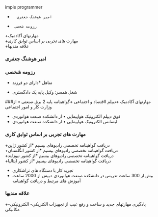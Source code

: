 imple programmer
+       امیر هوشنگ جعفری
+      رزومه شخصی      
+مهارتهای آکادمیک      
+مهارت های تجربی بر اساس ثوابق کاری     
+علاقه مندیها     

###  امیر هوشنگ جعفری 
###   رزومه شخصی
+  متاهل
*دارای دو فرزند 
* شغل همسر: وکیل پایه یک دادگستری

###مهارتهای آکادمیک
+دیپلم ااقتصاد و اجتماعی
+گواهینامه پایه 2 برق صنعتی
•	از وزارت کار و امور اجتماعی
+ فوق دیپلم الکترونیک هواپیمایی
•	از دانشکده صنعت هوانوردی
+ لیسانس الکترونیک هواپیمایی
•	از دانشکده صنعت هوانوردی

### مهارت های تجربی بر اساس ثوابق کاری
+دریافت گواهینامه تخصصی رادیوهای بیسیم
*از کشور ژاپن   
+دریافت گواهینامه تخصصی رادیوهای بیسیم
*از کشور انگلستان   
+دریافت گواهینامه تخصصی رادیوهای بیسیم
*از کشور نیوزلند   
+دریافت گواهینامه تخصصی رادیوهای بیسیم
*از کشور ایتالیا   
+ تجربه کار با دستگاه های تراشکاری
+ بیش از 300 ساعت تدریس در دانشکده صنعت هوانوردی
+بیش از 2000 ساعت آموزش های مرتبط و دریافت گواهینامه
  
###  علاقه مندیها

+یادگیری مهارتهای جدید و ساخت و رفع عیب از تجهیزات الکتریکی- الکترونیکی- مکانیکی 

  
